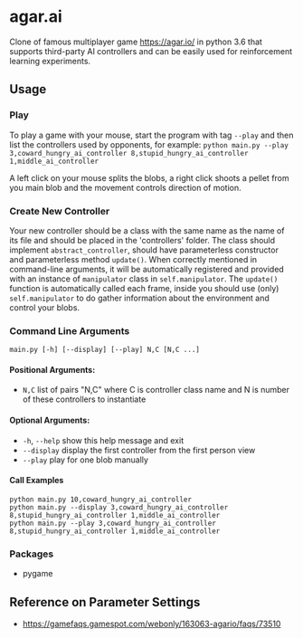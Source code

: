 # agar.ai

Clone of famous multiplayer game https://agar.io/ in python 3.6 that supports third-party AI controllers and can be easily used for reinforcement learning experiments.

## Usage

### Play

To play a game with your mouse, start the program with tag `--play` and then list the controllers used by opponents, for example: `python main.py --play 3,coward_hungry_ai_controller 8,stupid_hungry_ai_controller 1,middle_ai_controller`

A left click on your mouse splits the blobs, a right click shoots a pellet from you main blob and the movement controls direction of motion.

### Create New Controller

Your new controller should be a class with the same name as the name of its file and should be placed in the 'controllers' folder. The class should implement `abstract_controller`, should have parameterless constructor and parameterless method `update()`. When correctly mentioned in command-line arguments, it will be automatically registered and provided with an instance of `manipulator` class in `self.manipulator`. The `update()` function is automatically called each frame, inside you should use (only) `self.manipulator` to do gather information about the environment and control your blobs.

### Command Line Arguments

`main.py [-h] [--display] [--play] N,C [N,C ...]`

#### Positional Arguments:
- `N,C`         list of pairs "N,C" where C is controller class name and N is
              number of these controllers to instantiate

#### Optional Arguments:
- `-h`, `--help`  show this help message and exit
- `--display`   display the first controller from the first person view
- `--play`      play for one blob manually

#### Call Examples
```
python main.py 10,coward_hungry_ai_controller
python main.py --display 3,coward_hungry_ai_controller 8,stupid_hungry_ai_controller 1,middle_ai_controller
python main.py --play 3,coward_hungry_ai_controller 8,stupid_hungry_ai_controller 1,middle_ai_controller
```

### Packages
- pygame

## Reference on Parameter Settings
- https://gamefaqs.gamespot.com/webonly/163063-agario/faqs/73510
